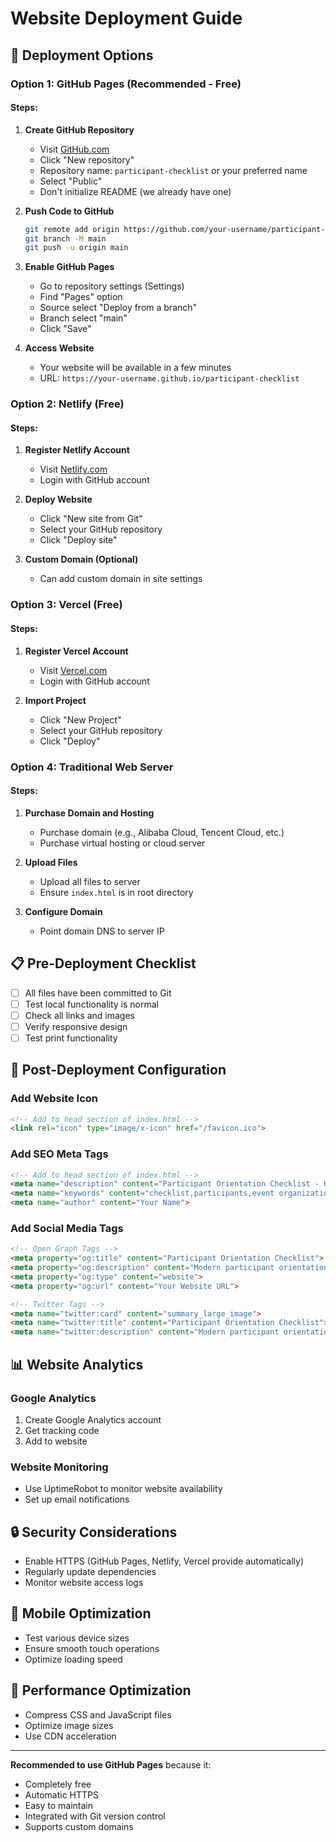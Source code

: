 # Website Deployment Guide

## 🚀 Deployment Options

### Option 1: GitHub Pages (Recommended - Free)

#### Steps:
1. **Create GitHub Repository**
   - Visit [GitHub.com](https://github.com)
   - Click "New repository"
   - Repository name: `participant-checklist` or your preferred name
   - Select "Public"
   - Don't initialize README (we already have one)

2. **Push Code to GitHub**
   ```bash
   git remote add origin https://github.com/your-username/participant-checklist.git
   git branch -M main
   git push -u origin main
   ```

3. **Enable GitHub Pages**
   - Go to repository settings (Settings)
   - Find "Pages" option
   - Source select "Deploy from a branch"
   - Branch select "main"
   - Click "Save"

4. **Access Website**
   - Your website will be available in a few minutes
   - URL: `https://your-username.github.io/participant-checklist`

### Option 2: Netlify (Free)

#### Steps:
1. **Register Netlify Account**
   - Visit [Netlify.com](https://netlify.com)
   - Login with GitHub account

2. **Deploy Website**
   - Click "New site from Git"
   - Select your GitHub repository
   - Click "Deploy site"

3. **Custom Domain (Optional)**
   - Can add custom domain in site settings

### Option 3: Vercel (Free)

#### Steps:
1. **Register Vercel Account**
   - Visit [Vercel.com](https://vercel.com)
   - Login with GitHub account

2. **Import Project**
   - Click "New Project"
   - Select your GitHub repository
   - Click "Deploy"

### Option 4: Traditional Web Server

#### Steps:
1. **Purchase Domain and Hosting**
   - Purchase domain (e.g., Alibaba Cloud, Tencent Cloud, etc.)
   - Purchase virtual hosting or cloud server

2. **Upload Files**
   - Upload all files to server
   - Ensure `index.html` is in root directory

3. **Configure Domain**
   - Point domain DNS to server IP

## 📋 Pre-Deployment Checklist

- [ ] All files have been committed to Git
- [ ] Test local functionality is normal
- [ ] Check all links and images
- [ ] Verify responsive design
- [ ] Test print functionality

## 🔧 Post-Deployment Configuration

### Add Website Icon
```html
<!-- Add to head section of index.html -->
<link rel="icon" type="image/x-icon" href="/favicon.ico">
```

### Add SEO Meta Tags
```html
<!-- Add to head section of index.html -->
<meta name="description" content="Participant Orientation Checklist - Help event organizers ensure all participants are ready to participate in activities">
<meta name="keywords" content="checklist,participants,event organization,project management">
<meta name="author" content="Your Name">
```

### Add Social Media Tags
```html
<!-- Open Graph Tags -->
<meta property="og:title" content="Participant Orientation Checklist">
<meta property="og:description" content="Modern participant orientation checklist web application">
<meta property="og:type" content="website">
<meta property="og:url" content="Your Website URL">

<!-- Twitter Tags -->
<meta name="twitter:card" content="summary_large_image">
<meta name="twitter:title" content="Participant Orientation Checklist">
<meta name="twitter:description" content="Modern participant orientation checklist web application">
```

## 📊 Website Analytics

### Google Analytics
1. Create Google Analytics account
2. Get tracking code
3. Add to website

### Website Monitoring
- Use UptimeRobot to monitor website availability
- Set up email notifications

## 🔒 Security Considerations

- Enable HTTPS (GitHub Pages, Netlify, Vercel provide automatically)
- Regularly update dependencies
- Monitor website access logs

## 📱 Mobile Optimization

- Test various device sizes
- Ensure smooth touch operations
- Optimize loading speed

## 🎯 Performance Optimization

- Compress CSS and JavaScript files
- Optimize image sizes
- Use CDN acceleration

---

**Recommended to use GitHub Pages** because it:
- Completely free
- Automatic HTTPS
- Easy to maintain
- Integrated with Git version control
- Supports custom domains
